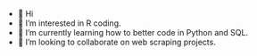 - 👋 Hi
- 👀 I’m interested in R coding.
- 🌱 I’m currently learning how to better code in Python and SQL.
- 💞️ I’m looking to collaborate on web scraping projects. 

<!---
jf2987/jf2987 is a ✨ special ✨ repository because its `README.md` (this file) appears on your GitHub profile.
You can click the Preview link to take a look at your changes.
--->
